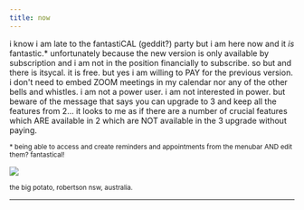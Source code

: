```yaml
---
title: now
---
```


i know i am late to the fantastiCAL (geddit?) party but i am here now and it _is_ fantastic.* unfortunately because the new version is only available by subscription and i am not in the position financially to subscribe. so but and there is itsycal. it is free. but  yes i am willing to PAY for the previous version. i don't need to embed ZOOM meetings in my calendar nor any of the other bells and whistles. i am not a power user. i am not interested in power. but beware of the message that says you can upgrade to 3 and keep all the features from 2... it looks to me as if there are a number of crucial features which ARE available in 2 which are NOT available in the 3 upgrade without paying.

<small>* being able to access and create reminders and appointments from the menubar AND edit them? fantastical!</small>


![](http://johannesk.com.s3.amazonaws.com/2020/img/the-big-potato.jpg)


<small>the big potato, robertson nsw, australia.</small>

----------------------



![]()








